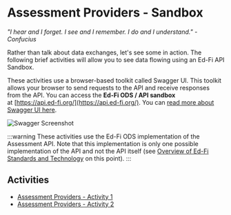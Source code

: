 # Assessment Providers - Sandbox

_"I hear and I forget. I see and I remember. I do and I understand."_ _\-Confucius_

Rather than talk about data exchanges, let's see some in action. The following brief activities will allow you to see data flowing using an Ed-Fi API Sandbox.

These activities use a browser-based toolkit called Swagger UI. This toolkit allows your browser to send requests to the API and receive responses from the API. You can access the **Ed-Fi ODS / API sandbox** at [https://api.ed-fi.org/](https://api.ed-fi.org/). You can [read more about Swagger UI here](https://swagger.io/tools/swagger-ui/).

![Swagger Screenshot](https://edfi.atlassian.net/wiki/download/thumbnails/22905157/swagger.png?version=1&modificationDate=1569248123083&cacheVersion=1&api=v2&width=1217&height=704)

:::warning
These activities use the Ed-Fi ODS implementation of the Assessment API. Note that this implementation is only one possible implementation of the API and not the API itself (see [Overview of Ed-Fi Standards and Technology](../../../../project-planning/overview-of-ed-fi-standards-and-technology.md) on this point).
:::

## Activities

* [Assessment Providers - Activity 1](./assessment-providers-activity-1.md)
* [Assessment Providers - Activity 2](./assessment-providers-activity-2.md)
